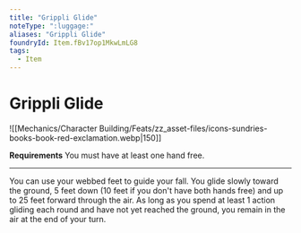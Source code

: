 ```yaml
---
title: "Grippli Glide"
noteType: ":luggage:"
aliases: "Grippli Glide"
foundryId: Item.fBv17op1MkwLmLG8
tags:
  - Item
---
```


# Grippli Glide
![[Mechanics/Character Building/Feats/zz_asset-files/icons-sundries-books-book-red-exclamation.webp|150]]

**Requirements** You must have at least one hand free.

* * *

You can use your webbed feet to guide your fall. You glide slowly toward the ground, 5 feet down (10 feet if you don't have both hands free) and up to 25 feet forward through the air. As long as you spend at least 1 action gliding each round and have not yet reached the ground, you remain in the air at the end of your turn.
